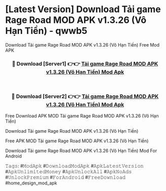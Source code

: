 # [Latest Version] Download Tải game Rage Road MOD APK v1.3.26 (Vô Hạn Tiền) - qwwb5

Download Tải game Rage Road MOD APK v1.3.26 (Vô Hạn Tiền) Free Mod APK

<div align="center">
<h3>🔴 Download [Server1] 👉👉 <a href="https://apk-comot.site?title=Tải_game_Rage_Road_MOD_APK_v1.3.26_(Vô_Hạn_Tiền)">Tải game Rage Road MOD APK v1.3.26 (Vô Hạn Tiền) Mod Apk</a></h3><br>

<h3>🔴 Download [Server2] 👉👉 <a href="https://apk-comot.site?title=Tải_game_Rage_Road_MOD_APK_v1.3.26_(Vô_Hạn_Tiền)">Tải game Rage Road MOD APK v1.3.26 (Vô Hạn Tiền) Mod Apk</a></h3>
</div>


Free Download APK MOD Tải game Rage Road MOD APK v1.3.26 (Vô Hạn Tiền)

Download Tải game Rage Road MOD APK v1.3.26 (Vô Hạn Tiền) 

Free APK MOD Tải game Rage Road MOD APK v1.3.26 (Vô Hạn Tiền) 

Download Tải game Rage Road MOD APK v1.3.26 (Vô Hạn Tiền) Mod For Android

𝚃𝚊𝚐𝚜: #𝙼𝚘𝚍𝙰𝚙𝚔 #𝙳𝚘𝚠𝚗𝚕𝚘𝚊𝚍𝙼𝚘𝚍𝙰𝚙𝚔 #𝙰𝚙𝚔𝙻𝚊𝚝𝚎𝚜𝚝𝚅𝚎𝚛𝚜𝚒𝚘𝚗 #𝙰𝚙𝚔𝚄𝚗𝚕𝚒𝚖𝚒𝚝𝚎𝚍𝙼𝚘𝚗𝚎𝚢 #𝙰𝚙𝚔𝚄𝚗𝚕𝚘𝚌𝚔𝙰𝚕𝚕 #𝙰𝚙𝚔𝙽𝚘𝙰𝚍𝚜 #𝚄𝚗𝚕𝚘𝚌𝚔𝙿𝚛𝚎𝚖𝚒𝚞𝚖 #𝙵𝚘𝚛𝙰𝚗𝚍𝚛𝚘𝚒𝚍 #𝙵𝚛𝚎𝚎𝙳𝚘𝚠𝚗𝚕𝚘𝚊𝚍 #home_design_mod_apk